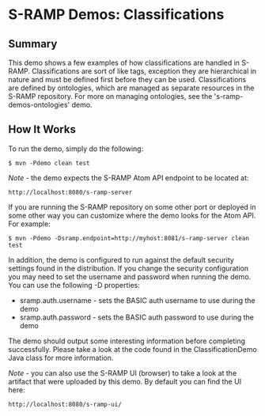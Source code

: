 # S-RAMP Demos: Classifications

## Summary

This demo shows a few examples of how classifications are handled in S-RAMP.  Classifications
are sort of like tags, exception they are hierarchical in nature and must be defined
first before they can be used.  Classifications are defined by ontologies, which are 
managed as separate resources in the S-RAMP repository.  For more on managing ontologies,
see the 's-ramp-demos-ontologies' demo.

## How It Works

To run the demo, simply do the following:

	$ mvn -Pdemo clean test

*Note* - the demo expects the S-RAMP Atom API endpoint to be located at:

	http://localhost:8080/s-ramp-server

If you are running the S-RAMP repository on some other port or deployed in some other way
you can customize where the demo looks for the Atom API.  For example:

	$ mvn -Pdemo -Dsramp.endpoint=http://myhost:8081/s-ramp-server clean test

In addition, the demo is configured to run against the default security settings found in
the distribution.  If you change the security configuration you may need to set the 
username and password when running the demo.  You can use the following -D properties:

* sramp.auth.username - sets the BASIC auth username to use during the demo
* sramp.auth.password - sets the BASIC auth password to use during the demo

The demo should output some interesting information before completing successfully.  Please
take a look at the code found in the ClassificationDemo Java class for more information.

*Note* - you can also use the S-RAMP UI (browser) to take a look at the artifact that were
uploaded by this demo.  By default you can find the UI here:

	http://localhost:8080/s-ramp-ui/
